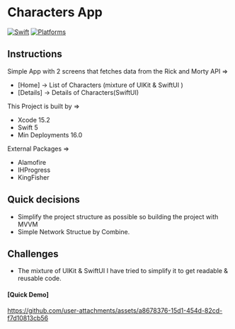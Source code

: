#  Characters App 

[![Swift](https://img.shields.io/badge/Swift-5.0-orange?style=flat-square)](https://img.shields.io/badge/Swift-5.0-Orange?style=flat-square)
[![Platforms](https://img.shields.io/badge/Platforms-iOS-yellowgreen?style=flat-square)](https://img.shields.io/badge/Platforms-iOS-Green?style=flat-square)

## Instructions

Simple App with 2 screens that fetches data from the Rick and Morty API =>
- [Home] -> List of Characters (mixture of UIKit & SwiftUI )
- [Details] -> Details of Characters(SwiftUI)

This Project is built by =>
 - Xcode 15.2 
 - Swift 5
 - Min Deployments 16.0
 
 External Packages =>
 - Alamofire
 - IHProgress
 - KingFisher
 
## Quick decisions
- Simplify the project structure as possible so building the project with MVVM 
- Simple Network Structue by Combine.

## Challenges
- The mixture of UIKit & SwiftUI I have tried to simplify it to get readable & reusable code.

#### [Quick Demo]

https://github.com/user-attachments/assets/a8678376-15d1-454d-82cd-f7d10813cb56
